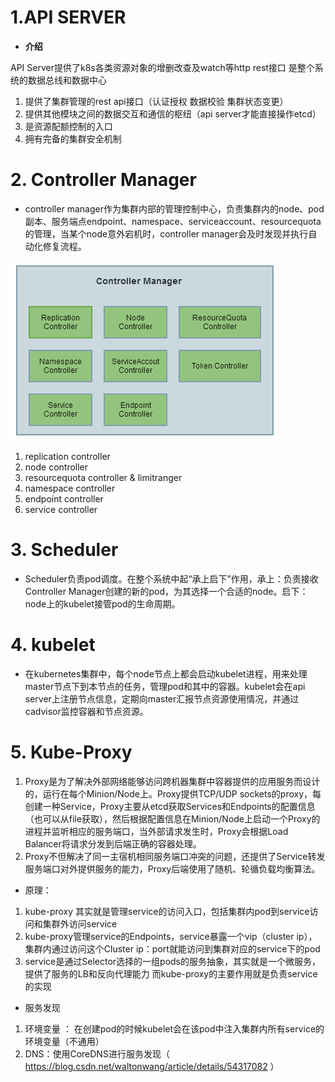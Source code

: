 # 1.API SERVER

- **介绍**

API Server提供了k8s各类资源对象的增删改查及watch等http rest接口 是整个系统的数据总线和数据中心

1. 提供了集群管理的rest api接口（认证授权 数据校验 集群状态变更）
2. 提供其他模块之间的数据交互和通信的枢纽（api server才能直接操作etcd）
3. 是资源配额控制的入口
4. 拥有完备的集群安全机制

# 2. Controller Manager

- controller manager作为集群内部的管理控制中心，负责集群内的node、pod副本、服务端点endpoint、namespace、serviceaccount、resourcequota的管理，当某个node意外宕机时，controller manager会及时发现并执行自动化修复流程。

![](image\controller-manager.png)

1. replication controller
2. node controller
3. resourcequota controller & limitranger
4. namespace controller
5. endpoint controller
6. service controller

# 3. Scheduler

- Scheduler负责pod调度。在整个系统中起“承上启下”作用，承上：负责接收Controller Manager创建的新的pod，为其选择一个合适的node。启下：node上的kubelet接管pod的生命周期。

# 4. kubelet

- 在kubernetes集群中，每个node节点上都会启动kubelet进程，用来处理master节点下到本节点的任务，管理pod和其中的容器。kubelet会在api server上注册节点信息，定期向master汇报节点资源使用情况，并通过cadvisor监控容器和节点资源。

# 5. Kube-Proxy

1. Proxy是为了解决外部网络能够访问跨机器集群中容器提供的应用服务而设计的，运行在每个Minion/Node上。Proxy提供TCP/UDP   sockets的proxy，每创建一种Service，Proxy主要从etcd获取Services和Endpoints的配置信息（也可以从file获取），然后根据配置信息在Minion/Node上启动一个Proxy的进程并监听相应的服务端口，当外部请求发生时，Proxy会根据Load  Balancer将请求分发到后端正确的容器处理。
2. Proxy不但解决了同一主宿机相同服务端口冲突的问题，还提供了Service转发服务端口对外提供服务的能力，Proxy后端使用了随机、轮循负载均衡算法。

- 原理：

1. kube-proxy 其实就是管理service的访问入口，包括集群内pod到service访问和集群外访问service
2. kube-proxy管理service的Endpoints，service暴露一个vip（cluster ip），集群内通过访问这个Cluster ip：port就能访问到集群对应的service下的pod
3. service是通过Selector选择的一组pods的服务抽象，其实就是一个微服务，提供了服务的LB和反向代理能力 而kube-proxy的主要作用就是负责service的实现

- 服务发现

1. 环境变量 ： 在创建pod的时候kubelet会在该pod中注入集群内所有service的环境变量（不通用）
2. DNS：使用CoreDNS进行服务发现（ https://blog.csdn.net/waltonwang/article/details/54317082 ）









